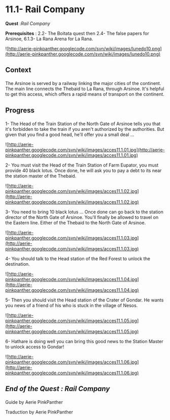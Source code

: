 # 11.1- Rail Company #


<p><b>Quest</b> :<em>Rail Company</em> </p>
<p><b>Prerequisites</b> : 2.2- The Boitata quest then 2.4- The false papers for Arsinoe, 6.1.3- La Rana Arena for La Rana.</p>

![http://aerie-pinkpanther.googlecode.com/svn/wiki/images/lunedo10.png](http://aerie-pinkpanther.googlecode.com/svn/wiki/images/lunedo10.png)

## <p><span>Context</span></p> ##

The Arsinoe is served by a railway linking the major cities of the continent. The main line connects the Thebaid to La Rana, through Arsinoe. It's helpful to get this access, which offers a rapid means of transport on the continent.


## <p>Progress</p> ##

1- The Head of the Train Station of the North Gate of Arsinoe tells you that it's forbidden to take the train if you aren't authorized by the authorities. But given that you find a good head, he'll offer you a small deal ...


![http://aerie-pinkpanther.googlecode.com/svn/wiki/images/acces11.1.01.jpg](http://aerie-pinkpanther.googlecode.com/svn/wiki/images/acces11.1.01.jpg)



2- You must visit the Head of the Train Station of Farm Eupator, you must provide 40 black lotus. Once done, he will ask you to pay a debt to its near the station master of the Thebaid.


![http://aerie-pinkpanther.googlecode.com/svn/wiki/images/acces11.1.02.jpg](http://aerie-pinkpanther.googlecode.com/svn/wiki/images/acces11.1.02.jpg)


3- You need to bring 10 black lotus ... Once done can go back to the station director of the North Gate of Arsinoe. You'll finally be allowed to travel on the Eastern line. Either of the Thebaid to the North Gate of Arsinoe.


![http://aerie-pinkpanther.googlecode.com/svn/wiki/images/acces11.1.03.jpg](http://aerie-pinkpanther.googlecode.com/svn/wiki/images/acces11.1.03.jpg)


4- You should talk to the Head station of the Red Forest to unlock the destination.


![http://aerie-pinkpanther.googlecode.com/svn/wiki/images/acces11.1.04.jpg](http://aerie-pinkpanther.googlecode.com/svn/wiki/images/acces11.1.04.jpg)


5- Then you should visit the Head station of the Crater of Gondar. He wants you news of a friend of his who is stuck in the village of Nesos.


![http://aerie-pinkpanther.googlecode.com/svn/wiki/images/acces11.1.05.jpg](http://aerie-pinkpanther.googlecode.com/svn/wiki/images/acces11.1.05.jpg)


6- Hathare is doing well you can bring this good news to the Station Master to unlock access to Gondar!


![http://aerie-pinkpanther.googlecode.com/svn/wiki/images/acces11.1.06.jpg](http://aerie-pinkpanther.googlecode.com/svn/wiki/images/acces11.1.06.jpg)


## <p><em>End of the Quest : Rail Company</em></h2>
Guide by Aerie PinkPanther

Traduction by Aerie PinkPanther
</p>